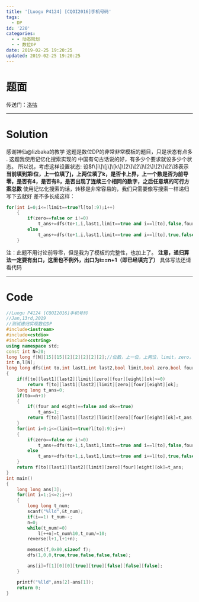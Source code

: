 ```yaml
---
title: '[Luogu P4124] [CQOI2016]手机号码'
tags:
  - DP
id: '220'
categories:
  - - 动态规划
  - - 数位DP
date: 2019-02-25 19:20:25
updated: 2019-02-25 19:20:25
---
```


# 题面

传送门：[洛咕](https://www.luogu.org/problemnew/show/P4124)

* * *

# Solution

感谢神仙@lizbaka的教学 这题是数位DP的非常非常模板的题目，只是状态有点多 . 这题我使用记忆化搜索实现的 中国有句古话说的好，有多少个要求就设多少个状态。 所以说，考虑这样设置状态: 设$f\[i\]\[j\]\[k\]\[2\]\[2\]\[2\]\[2\]\[2\]$表示**当前填到第i位，上一位填了j，上两位填了k，是否卡上界，上一个数是否为前导零，是否有4，是否有8，是否出现了连续三个相同的数字，之后任意填的可行方案总数** 使用记忆化搜索的话，转移是非常容易的，我们只需要像写搜索一样递归写下去就好 差不多长成这样：

```cpp
for(int i=0;i<=(limit==true?l[to]:9);i++)
    {
        if(zero==false or i!=0)
            t_ans+=dfs(to+1,i,last1,limit==true and i==l[to],false,four or i==4,eight or i==8,ok==true or(last1==last2 and last2==i));
        else
            t_ans+=dfs(to+1,i,last1,limit==true and i==l[to],true,false,false,false);
    }
```

注：此题不用讨论前导零，但是我为了模板的完整性，也加上了。 **注意，递归算法一定要有出口，这里也不例外，出口为i==n+1（即已经填完了）** 具体写法还请看代码

* * *

# Code

```cpp
//Luogu P4124 [CQOI2016]手机号码
//Jan,13rd,2019
//测试递归实现数位DP
#include<iostream>
#include<cstdio>
#include<cstring>
using namespace std;
const int N=20;
long long f[N][15][15][2][2][2][2][2];//位数，上一位，上两位，limit，zero，4，8，OK
int n,l[N];
long long dfs(int to,int last1,int last2,bool limit,bool zero,bool four,bool eight,bool ok)
{
    if(f[to][last1][last2][limit][zero][four][eight][ok]>=0) 
        return f[to][last1][last2][limit][zero][four][eight][ok];
    long long t_ans=0;  
    if(to==n+1) 
    {
        if((four and eight)==false and ok==true)
            t_ans=1;
        return f[to][last1][last2][limit][zero][four][eight][ok]=t_ans; 
    }
    for(int i=0;i<=(limit==true?l[to]:9);i++)
    {
        if(zero==false or i!=0)
            t_ans+=dfs(to+1,i,last1,limit==true and i==l[to],false,four or i==4,eight or i==8,ok==true or(last1==last2 and last2==i));
        else
            t_ans+=dfs(to+1,i,last1,limit==true and i==l[to],true,false,false,false);
    }
    return f[to][last1][last2][limit][zero][four][eight][ok]=t_ans;
}
int main()
{
    long long ans[3];
    for(int i=1;i<=2;i++)
    {
        long long t_num;
        scanf("%lld",&t_num);
        if(i==1) t_num--;
        n=0;
        while(t_num!=0)
            l[++n]=t_num%10,t_num/=10;
        reverse(l+1,l+1+n);

        memset(f,0x80,sizeof f);
        dfs(1,0,0,true,true,false,false,false);

        ans[i]=f[1][0][0][true][true][false][false][false];
    }

    printf("%lld",ans[2]-ans[1]);
    return 0;
}

```